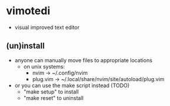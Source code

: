 # vimotedi
- visual improved text editor
## (un)install
- anyone can manually move files to appropriate locations
    - on unix systems:
        - nvim -> ~/.config/nvim
        - plug.vim -> ~/.local/share/nvim/site/autoload/plug.vim
- or you can use the make script instead (TODO)
    - "make setup" to install
    - "make reset" to uninstall
